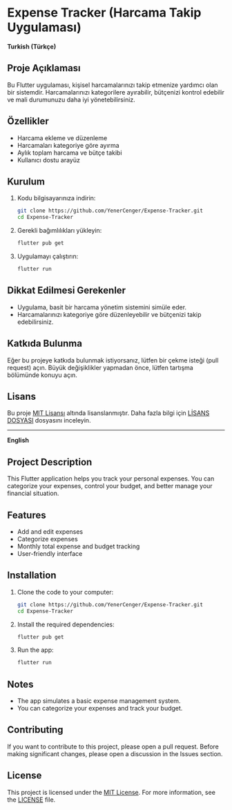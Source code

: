 # Expense Tracker (Harcama Takip Uygulaması)

**Turkish (Türkçe)**

## Proje Açıklaması

Bu Flutter uygulaması, kişisel harcamalarınızı takip etmenize yardımcı olan bir sistemdir. Harcamalarınızı kategorilere ayırabilir, bütçenizi kontrol edebilir ve mali durumunuzu daha iyi yönetebilirsiniz.

## Özellikler

- Harcama ekleme ve düzenleme
- Harcamaları kategoriye göre ayırma
- Aylık toplam harcama ve bütçe takibi
- Kullanıcı dostu arayüz

## Kurulum

1. Kodu bilgisayarınıza indirin:

    ```bash
    git clone https://github.com/YenerCenger/Expense-Tracker.git
    cd Expense-Tracker
    ```

2. Gerekli bağımlılıkları yükleyin:

    ```bash
    flutter pub get
    ```

3. Uygulamayı çalıştırın:

    ```bash
    flutter run
    ```

## Dikkat Edilmesi Gerekenler

- Uygulama, basit bir harcama yönetim sistemini simüle eder.
- Harcamalarınızı kategoriye göre düzenleyebilir ve bütçenizi takip edebilirsiniz.

## Katkıda Bulunma

Eğer bu projeye katkıda bulunmak istiyorsanız, lütfen bir çekme isteği (pull request) açın. Büyük değişiklikler yapmadan önce, lütfen tartışma bölümünde konuyu açın.

## Lisans

Bu proje [MIT Lisansı](LICENSE) altında lisanslanmıştır. Daha fazla bilgi için [LİSANS DOSYASI](LICENSE) dosyasını inceleyin.

---

**English**

## Project Description

This Flutter application helps you track your personal expenses. You can categorize your expenses, control your budget, and better manage your financial situation.

## Features

- Add and edit expenses
- Categorize expenses
- Monthly total expense and budget tracking
- User-friendly interface

## Installation

1. Clone the code to your computer:

    ```bash
    git clone https://github.com/YenerCenger/Expense-Tracker.git
    cd Expense-Tracker
    ```

2. Install the required dependencies:

    ```bash
    flutter pub get
    ```

3. Run the app:

    ```bash
    flutter run
    ```

## Notes

- The app simulates a basic expense management system.
- You can categorize your expenses and track your budget.

## Contributing

If you want to contribute to this project, please open a pull request. Before making significant changes, please open a discussion in the Issues section.

## License

This project is licensed under the [MIT License](LICENSE). For more information, see the [LICENSE](LICENSE) file.
